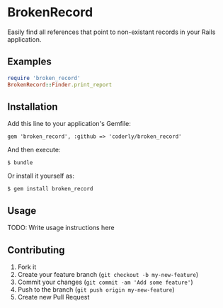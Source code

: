# BrokenRecord

Easily find all references that point to non-existant records in your Rails application.

## Examples

```ruby
require 'broken_record'
BrokenRecord::Finder.print_report
```

## Installation

Add this line to your application's Gemfile:

    gem 'broken_record', :github => 'coderly/broken_record'

And then execute:

    $ bundle

Or install it yourself as:

    $ gem install broken_record

## Usage

TODO: Write usage instructions here

## Contributing

1. Fork it
2. Create your feature branch (`git checkout -b my-new-feature`)
3. Commit your changes (`git commit -am 'Add some feature'`)
4. Push to the branch (`git push origin my-new-feature`)
5. Create new Pull Request
